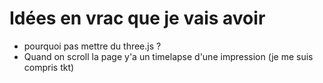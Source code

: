 # Idées en vrac que je vais avoir

- pourquoi pas mettre du three.js ?
- Quand on scroll la page y'a un timelapse d'une impression (je me suis compris tkt)
